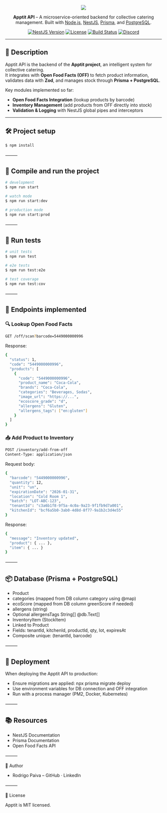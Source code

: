 
<p align="center">
  <a href="https://apptit.io" target="blank">
    <img style="max-width:400px;" src="https://previews.jumpshare.com/thumb/815bc01b796dd6f1733c957c5af19493825ed196eea199123bc90f246bd017e1309cbe910374a8b450e01fe226695f6be853d26beb03ed6026933cda499e5312cd54493e3ecad05f9894464c11cfec98">
  </a>
</p>

<p align="center">
  <b>Apptit API</b> – A microservice-oriented backend for collective catering management.  
  Built with <a href="http://nodejs.org" target="_blank">Node.js</a>, <a href="https://nestjs.com/" target="_blank">NestJS</a>, <a href="https://www.prisma.io/" target="_blank">Prisma</a>, and <a href="https://www.postgresql.org/" target="_blank">PostgreSQL</a>.
</p>

<p align="center">
<a href="https://www.npmjs.com/package/@nestjs/core" target="_blank"><img src="https://img.shields.io/npm/v/@nestjs/core.svg" alt="NestJS Version" /></a>
<a href="https://github.com/rodrigopaivadev/apptit-api" target="_blank"><img src="https://img.shields.io/github/license/rodrigopaivadev/apptit-api" alt="License" /></a>
<a href="https://circleci.com/gh/rodrigopaivadev/apptit-api" target="_blank"><img src="https://img.shields.io/circleci/build/github/rodrigopaivadev/apptit-api/master" alt="Build Status" /></a>
<a href="https://discord.gg/G7Qnnhy" target="_blank"><img src="https://img.shields.io/badge/community-discord-blue.svg" alt="Discord"/></a>
</p>

---

## 📖 Description

Apptit API is the backend of the **Apptit project**, an intelligent system for collective catering.  
It integrates with **Open Food Facts (OFF)** to fetch product information, validates data with **Zod**, and manages stock through **Prisma + PostgreSQL**.

Key modules implemented so far:

- **Open Food Facts Integration** (lookup products by barcode)
- **Inventory Management** (add products from OFF directly into stock)
- **Validation & Logging** with NestJS global pipes and interceptors

---

## 🛠️ Project setup

```bash
$ npm install
```

⸻

## 🚀 Compile and run the project

```bash
# development
$ npm run start

# watch mode
$ npm run start:dev

# production mode
$ npm run start:prod
```

⸻

## 🧪 Run tests

```bash
# unit tests
$ npm run test

# e2e tests
$ npm run test:e2e

# test coverage
$ npm run test:cov
```

⸻

## 📡 Endpoints implemented

### 🔍 Lookup Open Food Facts

```bash
GET /off/scan?barcode=5449000000996
```

Response:

```bash
{
  "status": 1,
  "code": "5449000000996",
  "products": [
    {
      "code": "5449000000996",
      "product_name": "Coca-Cola",
      "brands": "Coca-Cola",
      "categories": "Beverages, Sodas",
      "image_url": "https://...",
      "ecoscore_grade": "d",
      "allergens": "Gluten",
      "allergens_tags": ["en:gluten"]
    }
  ]
}
```

### 📥 Add Product to Inventory

```bash
POST /inventory/add-from-off
Content-Type: application/json
```

Request body:

```bash
{
  "barcode": "5449000000996",
  "quantity": 12,
  "unit": "un",
  "expirationDate": "2026-01-31",
  "location": "Cold Room 1",
  "batch": "LOT-ABC-123",
  "tenantId": "c3a6b1f8-9f5a-4c0a-9a23-9f1fb9d7a001",
  "kitchenId": "bcf6a5b0-3ab0-4d8d-8f77-9a1b2c3d4e55"
}
```
Response:
```bash
{
  "message": "Inventory updated",
  "product": { ... },
  "item": { ... }
}
```

⸻

## 📦 Database (Prisma + PostgreSQL)

- Product
- categories (mapped from DB column category using @map)
- ecoScore (mapped from DB column greenScore if needed)
- allergens (string)
- Optional allergensTags String[] @db.Text[]
- InventoryItem (StockItem)
- Linked to Product
- Fields: tenantId, kitchenId, productId, qty, lot, expiresAt
- Composite unique: (tenantId, barcode)

⸻

## 🚀 Deployment

When deploying the Apptit API to production:

- Ensure migrations are applied: npx prisma migrate deploy
- Use environment variables for DB connection and OFF integration
- Run with a process manager (PM2, Docker, Kubernetes)

⸻

## 📚 Resources

- NestJS Documentation
- Prisma Documentation
- Open Food Facts API

⸻

👤 Author

- Rodrigo Paiva – GitHub · LinkedIn

⸻

📄 License

Apptit is MIT licensed.
